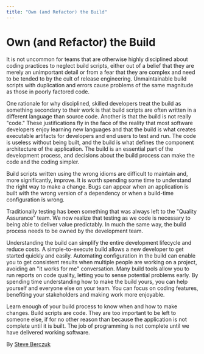 ```yaml
---
title: "Own (and Refactor) the Build"
---
```


# Own (and Refactor) the Build

It is not uncommon for teams that are otherwise highly disciplined about coding practices to neglect build scripts, either out of a belief that they are merely an unimportant detail or from a fear that they are complex and need to be tended to by the cult of release engineering. Unmaintainable build scripts with duplication and errors cause problems of the same magnitude as those in poorly factored code.

One rationale for why disciplined, skilled developers treat the build as something secondary to their work is that build scripts are often written in a different language than source code. Another is that the build is not really "code." These justifications fly in the face of the reality that most software developers enjoy learning new languages and that the build is what creates executable artifacts for developers and end users to test and run. The code is useless without being built, and the build is what defines the component architecture of the application. The build is an essential part of the development process, and decisions about the build process can make the code and the coding simpler.

Build scripts written using the wrong idioms are difficult to maintain and, more significantly, improve. It is worth spending some time to understand the right way to make a change. Bugs can appear when an application is built with the wrong version of a dependency or when a build-time configuration is wrong.

Traditionally testing has been something that was always left to the "Quality Assurance" team. We now realize that testing as we code is necessary to being able to deliver value predictably. In much the same way, the build process needs to be owned by the development team.

Understanding the build can simplify the entire development lifecycle and reduce costs. A simple-to-execute build allows a new developer to get started quickly and easily. Automating configuration in the build can enable you to get consistent results when multiple people are working on a project, avoiding an "it works for me" conversation. Many build tools allow you to run reports on code quality, letting you to sense potential problems early. By spending time understanding how to make the build yours, you can help yourself and everyone else on your team. You can focus on coding features, benefiting your stakeholders and making work more enjoyable.

Learn enough of your build process to know when and how to make changes. Build scripts are code. They are too important to be left to someone else, if for no other reason than because the application is not complete until it is built. The job of programming is not complete until we have delivered working software.

By [Steve Berczuk](http://programmer.97things.oreilly.com/wiki/index.php/Steve_Berczuk)
